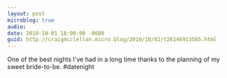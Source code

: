 ```yaml
---
layout: post
microblog: true
audio: 
date: 2010-10-01 18:00:00 -0600
guid: http://craigmcclellan.micro.blog/2010/10/02/t26146913585.html
---
```

One of the best nights I've had in a long time thanks to the planning of my sweet bride-to-be. #datenight
